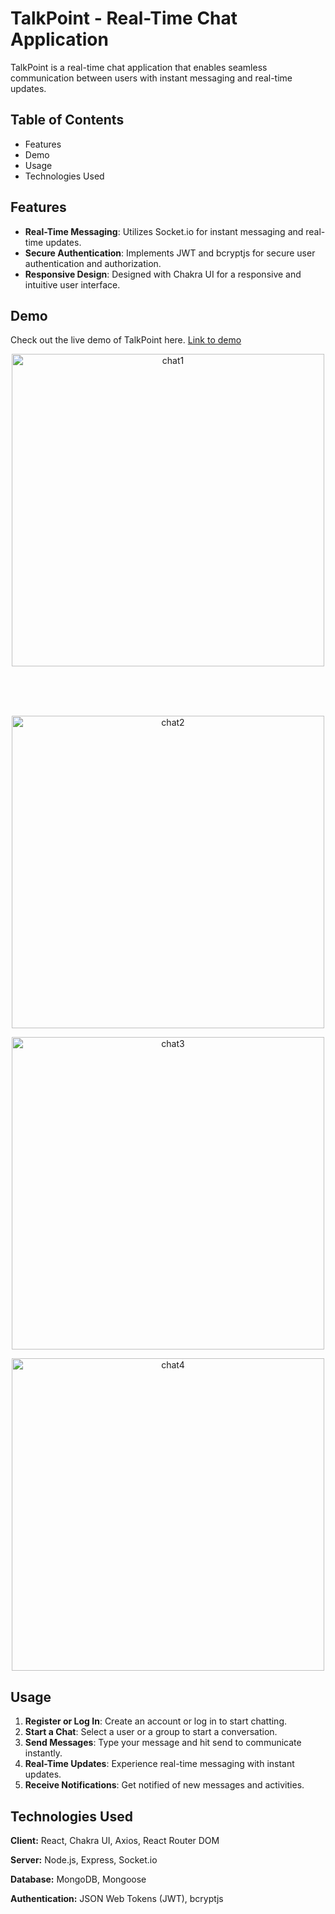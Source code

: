 # TalkPoint - Real-Time Chat Application

TalkPoint is a real-time chat application that enables seamless communication between users with instant messaging and real-time updates.

## Table of Contents
- Features
- Demo
- Usage
- Technologies Used

## Features

- **Real-Time Messaging**: Utilizes Socket.io for instant messaging and real-time updates.
- **Secure Authentication**: Implements JWT and bcryptjs for secure user authentication and authorization.
- **Responsive Design**: Designed with Chakra UI for a responsive and intuitive user interface.

## Demo

Check out the live demo of TalkPoint here.
[Link to demo](https://talkpoint.onrender.com/chats)

<p align="center">
  <img src="https://github.com/Samridhii1212/TalkPoint/assets/115480641/fea26d48-4d63-437a-8c1b-46ad6bb42070" alt="chat1" width="500"/>
</p>
<br>
<br>
<br>
<p align="center">
  <img src="https://github.com/Samridhii1212/TalkPoint/assets/115480641/f2e218cb-6dbf-44ec-8c97-dfbb746cd889" alt="chat2" width="500"/>
</p>
<p align="center">
  <img src="https://github.com/Samridhii1212/TalkPoint/assets/115480641/c252162c-979b-4c6c-91a0-5421a51ad813" alt="chat3" width="500"/>
</p>
<p align="center">
  <img src="https://github.com/Samridhii1212/TalkPoint/assets/115480641/29060f39-6cc7-43c5-9f7d-dafce329385d" alt="chat4" width="500"/>
</p>


## Usage
1. **Register or Log In**: Create an account or log in to start chatting.
2. **Start a Chat**: Select a user 
or a group to start a conversation.
3. **Send Messages**: Type your message and hit send to communicate instantly.
4. **Real-Time Updates**: Experience real-time messaging with instant updates.
5. **Receive Notifications**: Get notified of new messages and activities.

## Technologies Used

**Client:** React, Chakra UI, Axios, React Router DOM

**Server:** Node.js, Express, Socket.io

**Database:** MongoDB, Mongoose

**Authentication:** JSON Web Tokens (JWT), bcryptjs


